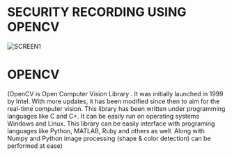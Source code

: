 #  SECURITY RECORDING USING OPENCV
 ![SCREEN1](https://user-images.githubusercontent.com/92586138/148497836-56535ce7-808f-4bde-b901-4afa2b9dd178.png)
# OPENCV
(OpenCV is Open Computer Vision Library . It was initially  launched  in  1999  by  Intel. 
     With  more updates, it has been modified since then to aim for the real-time  computer  vision. 
      This  library  has  been written under programming languages like C and C+.
       It  can be easily  run on  operating systems Windows and Linux. This  library can  be easily 
       interface with programing languages like Python, MATLAB, Ruby and others as well. 
       Along with Numpy and Python image  processing  (shape  & color  detection) can  be performed at ease)
